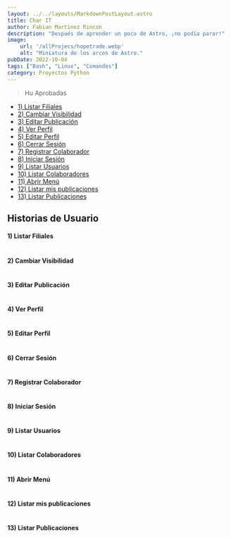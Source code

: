 ```yaml
---
layout: ../../layouts/MarkdownPostLayout.astro
title: Char IT
author: Fabian Martinez Rincon
description: "Después de aprender un poco de Astro, ¡no podía parar!"
image:
    url: '/allProjecs/hopetrade.webp'
    alt: "Miniatura de los arcos de Astro."
pubDate: 2022-10-04
tags: ["Bash", "Linux", "Comandos"]
category: Proyectos Python
---
```


> Hu Aprobadas

- [1) Listar Filiales ]()
- [2) Cambiar Visibilidad ]()
- [3) Editar Publicación ]()
- [4) Ver Perfil ]()
- [5) Editar Perfil]()
- [6) Cerrar Sesión]()
- [7) Registrar Colaborador]()
- [8) Iniciar Sesión]()
- [9) Listar Usuarios]()
- [10) Listar Colaboradores]()
- [11) Abrir Menú]()
- [12) Listar mis publicaciones]()
- [13) Listar Publicaciones]()

## Historias de Usuario

#### 1) Listar Filiales

```markdown

```

#### 2) Cambiar Visibilidad

```markdown

```

#### 3) Editar Publicación

```markdown

```

#### 4) Ver Perfil

```markdown

```

#### 5) Editar Perfil

```markdown

```

#### 6) Cerrar Sesión

```markdown

```

#### 7) Registrar Colaborador

```markdown

```

#### 8) Iniciar Sesión

```markdown

```

#### 9) Listar Usuarios

```markdown

```

#### 10) Listar Colaboradores

```markdown

```

#### 11) Abrir Menú

```markdown

```

#### 12) Listar mis publicaciones

```markdown

```

#### 13) Listar Publicaciones

```markdown

```

